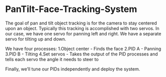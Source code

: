 # PanTilt-Face-Tracking-System

The goal of pan and tilt object tracking is for the camera to stay centered upon an object. Typically this tracking is accomplished with
two servos. In our case, we have one servo for panning left and right. We have a separate servo for tilting up and down.

We have four processes:
1.Object center - Finds the face 
2.PID A - Panning 
3.PID B - Tilting 
4.Set servos - Takes the output of the PID processes and tells each servo the angle it needs to steer to

Finally, we’ll tune our PIDs independently and deploy the system.

